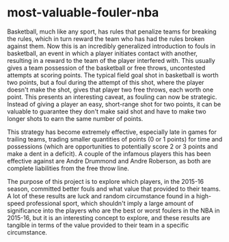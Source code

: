 # most-valuable-fouler-nba

Basketball, much like any sport, has rules that penalize teams for breaking the rules, which in turn reward the team who has had the rules broken against them.  Now this is an incredibly generalized introduction to fouls in basketball, an event in which a player initiates contact with another, resulting in a reward to the team of the player interfered with.  This usually gives a team possession of the basketball or free throws, uncontested attempts at scoring points.  The typical field goal shot in basketball is worth two points, but a foul during the attempt of this shot, where the player doesn't make the shot, gives that player two free throws, each worth one point.  This presents an interesting caveat, as fouling can now be strategic.  Instead of giving a player an easy, short-range shot for two points, it can be valuable to guarantee they don't make said shot and have to make two longer shots to earn the same number of points.

This strategy has become extremely effective, especially late in games for trailing teams, trading smaller quantities of points (0 or 1 points) for time and possessions (which are opportunities to potentially score 2 or 3 points and make a dent in a deficit).  A couple of the infamous players this has been effective against are Andre Drummond and Andre Roberson, as both are complete liabilities from the free throw line.

The purpose of this project is to explore which players, in the 2015-16 season, committed better fouls and what value that provided to their teams.  A lot of these results are luck and random circumstance found in a high-speed professional sport, which shouldn't imply a large amount of significance into the players who are the best or worst foulers in the NBA in 2015-16, but it is an interesting concept to explore, and these results are tangible in terms of the value provided to their team in a specific circumstance.
